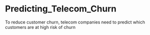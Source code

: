 # Predicting_Telecom_Churn
To reduce customer churn, telecom companies need to predict which customers are at high risk of churn
